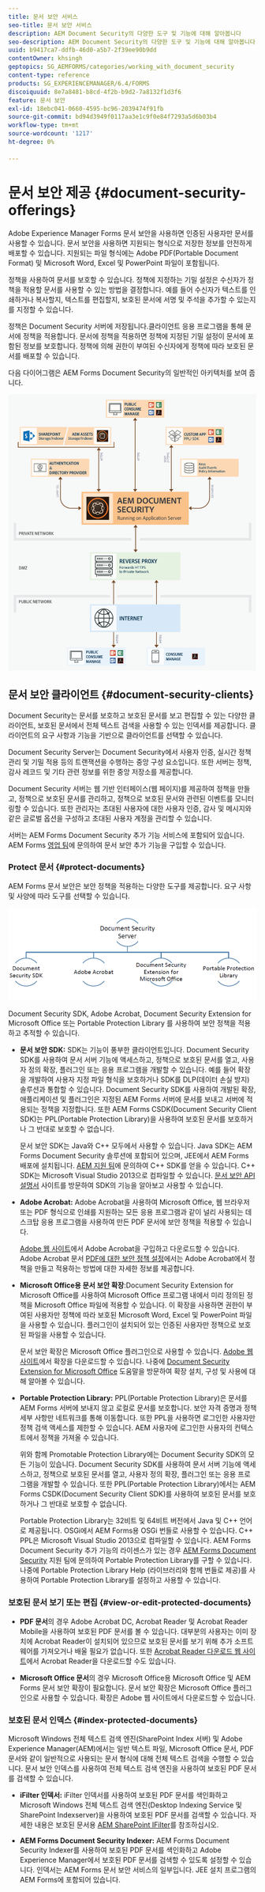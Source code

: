 ```yaml
---
title: 문서 보안 서비스
seo-title: 문서 보안 서비스
description: AEM Document Security의 다양한 도구 및 기능에 대해 알아봅니다
seo-description: AEM Document Security의 다양한 도구 및 기능에 대해 알아봅니다
uuid: b9417ca7-ddfb-46d0-a5b7-2f39ee90b9dd
contentOwner: khsingh
geptopics: SG_AEMFORMS/categories/working_with_document_security
content-type: reference
products: SG_EXPERIENCEMANAGER/6.4/FORMS
discoiquuid: 8e7a8481-b8cd-4f2b-b9d2-7a8132f1d3f6
feature: 문서 보안
exl-id: 18ebc041-0660-4595-bc96-2039474f91fb
source-git-commit: bd94d3949f0117aa3e1c9f0e84f7293a5d6b03b4
workflow-type: tm+mt
source-wordcount: '1217'
ht-degree: 0%

---
```


# 문서 보안 제공 {#document-security-offerings}

Adobe Experience Manager Forms 문서 보안을 사용하면 인증된 사용자만 문서를 사용할 수 있습니다. 문서 보안을 사용하면 지원되는 형식으로 저장한 정보를 안전하게 배포할 수 있습니다. 지원되는 파일 형식에는 Adobe PDF(Portable Document Format) 및 Microsoft Word, Excel 및 PowerPoint 파일이 포함됩니다.

정책을 사용하여 문서를 보호할 수 있습니다. 정책에 지정하는 기밀 설정은 수신자가 정책을 적용할 문서를 사용할 수 있는 방법을 결정합니다. 예를 들어 수신자가 텍스트를 인쇄하거나 복사할지, 텍스트를 편집할지, 보호된 문서에 서명 및 주석을 추가할 수 있는지를 지정할 수 있습니다.

정책은 Document Security 서버에 저장됩니다.클라이언트 응용 프로그램을 통해 문서에 정책을 적용합니다. 문서에 정책을 적용하면 정책에 지정된 기밀 설정이 문서에 포함된 정보를 보호합니다. 정책에 의해 권한이 부여된 수신자에게 정책에 따라 보호된 문서를 배포할 수 있습니다.

다음 다이어그램은 AEM Forms Document Security의 일반적인 아키텍처를 보여 줍니다.

![문서 보안 - 권장 아키텍처](do-not-localize/document_security_architecture.png)

## 문서 보안 클라이언트 {#document-security-clients}

Document Security는 문서를 보호하고 보호된 문서를 보고 편집할 수 있는 다양한 클라이언트, 보호된 문서에서 전체 텍스트 검색을 사용할 수 있는 인덱서를 제공합니다. 클라이언트의 요구 사항과 기능을 기반으로 클라이언트를 선택할 수 있습니다.

Document Security Server는 Document Security에서 사용자 인증, 실시간 정책 관리 및 기밀 적용 등의 트랜잭션을 수행하는 중앙 구성 요소입니다. 또한 서버는 정책, 감사 레코드 및 기타 관련 정보를 위한 중앙 저장소를 제공합니다.

Document Security 서버는 웹 기반 인터페이스(웹 페이지)를 제공하여 정책을 만들고, 정책으로 보호된 문서를 관리하고, 정책으로 보호된 문서와 관련된 이벤트를 모니터링할 수 있습니다. 또한 관리자는 초대된 사용자에 대한 사용자 인증, 감사 및 메시지와 같은 글로벌 옵션을 구성하고 초대된 사용자 계정을 관리할 수 있습니다.

서버는 AEM Forms Document Security 추가 기능 서비스에 포함되어 있습니다. AEM Forms [영업 팀](https://www.adobe.com/products/request-consultation/marketing-cloud.html?s_osc=70114000002JNwKAAW&amp;s_iid=70114000002JHs3AAG)에 문의하여 문서 보안 추가 기능을 구입할 수 있습니다.

### Protect 문서 {#protect-documents}

AEM Forms 문서 보안은 보안 정책을 적용하는 다양한 도구를 제공합니다. 요구 사항 및 사양에 따라 도구를 선택할 수 있습니다.

![문서 보안 제공](assets/document-security-offerings.png)

Document Security SDK, Adobe Acrobat, Document Security Extension for Microsoft Office 또는 Portable Protection Library 를 사용하여 보안 정책을 적용하고 추적할 수 있습니다.

* **문서 보안 SDK:**  SDK는 기능이 풍부한 클라이언트입니다. Document Security SDK를 사용하여 문서 서버 기능에 액세스하고, 정책으로 보호된 문서를 열고, 사용자 정의 확장, 플러그인 또는 응용 프로그램을 개발할 수 있습니다. 예를 들어 확장을 개발하여 사용자 지정 파일 형식을 보호하거나 SDK를 DLP(데이터 손실 방지) 솔루션과 통합할 수 있습니다. Document Security SDK를 사용하여 개발된 확장, 애플리케이션 및 플러그인은 지정된 AEM Forms 서버에 문서를 보내고 서버에 적용되는 정책을 지정합니다. 또한 AEM Forms CSDK(Document Security Client SDK)는 PPL(Portable Protection Library)을 사용하여 보호된 문서를 보호하거나 그 반대로 보호할 수 없습니다.

   문서 보안 SDK는 Java와 C++ 모두에서 사용할 수 있습니다. Java SDK는 AEM Forms Document Security 솔루션에 포함되어 있으며, JEE에서 AEM Forms 배포에 설치됩니다. [AEM 지원 팀](https://helpx.adobe.com/kr/marketing-cloud/contact-support.html)에 문의하여 C++ SDK를 얻을 수 있습니다. C++ SDK는 Microsoft Visual Studio 2013으로 컴파일할 수 있습니다. [문서 보안 API 설명서](https://help.adobe.com/en_US/livecycle/11.0/Services/WS92d06802c76abadb76c48dfe12dbeb3e281-7ff0.2.html) 사이트를 방문하여 SDK의 기능을 알아보고 사용할 수 있습니다.

* **Adobe Acrobat:** Adobe Acrobat을 사용하여 Microsoft Office, 웹 브라우저 또는 PDF 형식으로 인쇄를 지원하는 모든 응용 프로그램과 같이 널리 사용되는 데스크탑 응용 프로그램을 사용하여 만든 PDF 문서에 보안 정책을 적용할 수 있습니다.

   [Adobe 웹 사이트](https://acrobat.adobe.com/us/en/free-trial-download.html)에서 Adobe Acrobat을 구입하고 다운로드할 수 있습니다. Adobe Acrobat 문서 [PDF에 대한 보안 정책 설정](https://helpx.adobe.com/acrobat/using/setting-security-policies-pdfs.html)에서는 Adobe Acrobat에서 정책을 만들고 적용하는 방법에 대한 자세한 정보를 제공합니다.

* **Microsoft Office용 문서 보안 확장**:Document Security Extension for Microsoft Office를 사용하여 Microsoft Office 프로그램 내에서 미리 정의된 정책을 Microsoft Office 파일에 적용할 수 있습니다. 이 확장을 사용하면 권한이 부여된 사용자만 정책에 따라 보호된 Microsoft Word, Excel 및 PowerPoint 파일을 사용할 수 있습니다. 플러그인이 설치되어 있는 인증된 사용자만 정책으로 보호된 파일을 사용할 수 있습니다.

   문서 보안 확장은 Microsoft Office 플러그인으로 사용할 수 있습니다. [Adobe 웹 사이트](https://helpx.adobe.com/aem-forms/aem-document-security/download-installer.html)에서 확장을 다운로드할 수 있습니다. 나중에 [Document Security Extension for Microsoft Office](https://helpx.adobe.com/aem-forms/aem-document-security/aem-document-security-extension-help.html) 도움말을 방문하여 확장 설치, 구성 및 사용에 대해 알아볼 수 있습니다.

* **Portable Protection Library:**  PPL(Portable Protection Library)은 문서를 AEM Forms 서버에 보내지 않고 로컬로 문서를 보호합니다. 보안 자격 증명과 정책 세부 사항만 네트워크를 통해 이동합니다. 또한 PPL을 사용하면 로그인한 사용자만 정책 검색 액세스를 제한할 수 있습니다. AEM 사용자에 로그인한 사용자의 컨텍스트에서 정책을 가져올 수 있습니다.

   위와 함께 Promotable Protection Library에는 Document Security SDK의 모든 기능이 있습니다. Document Security SDK를 사용하여 문서 서버 기능에 액세스하고, 정책으로 보호된 문서를 열고, 사용자 정의 확장, 플러그인 또는 응용 프로그램을 개발할 수 있습니다. 또한 PPL(Portable Protection Library)에서는 AEM Forms CSDK(Document Security Client SDK)를 사용하여 보호된 문서를 보호하거나 그 반대로 보호할 수 없습니다.

   Portable Protection Library는 32비트 및 64비트 버전에서 Java 및 C++ 언어로 제공됩니다. OSGi에서 AEM Forms용 OSGi 번들로 사용할 수 있습니다. C++ PPL은 Microsoft Visual Studio 2013으로 컴파일할 수 있습니다. AEM Forms Document Security 추가 기능의 라이센스가 있는 경우 [AEM Forms Document Security](https://helpx.adobe.com/marketing-cloud/contact-support.html) 지원 팀에 문의하여 Portable Protection Library를 구할 수 있습니다. 나중에 Portable Protection Library Help (라이브러리와 함께 번들로 제공)를 사용하여 Portable Protection Library를 설정하고 사용할 수 있습니다.

### 보호된 문서 보기 또는 편집 {#view-or-edit-protected-documents}

* **PDF 문서**&#x200B;의 경우 Adobe Acrobat DC, Acrobat Reader 및 Acrobat Reader Mobile을 사용하여 보호된 PDF 문서를 볼 수 있습니다. 대부분의 사용자는 이미 장치에 Acrobat Reader이 설치되어 있으므로 보호된 문서를 보기 위해 추가 소프트웨어를 가져오거나 배울 필요가 없습니다. 또한 [Acrobat Reader 다운로드 웹 사이트](https://get.adobe.com/reader/)에서 Acrobat Reader을 다운로드할 수도 있습니다.

* **Microsoft Office 문서**&#x200B;의 경우 Microsoft Office용 Microsoft Office 및 AEM Forms 문서 보안 확장이 필요합니다. 문서 보안 확장은 Microsoft Office 플러그인으로 사용할 수 있습니다. 확장은 Adobe 웹 사이트에서 다운로드할 수 있습니다.

### 보호된 문서 인덱스 {#index-protected-documents}

Microsoft Windows 전체 텍스트 검색 엔진(SharePoint Index 서버) 및 Adobe Experience Manager(AEM)에서는 일반 텍스트 파일, Microsoft Office 문서, PDF 문서와 같이 일반적으로 사용되는 문서 형식에 대해 전체 텍스트 검색을 수행할 수 있습니다. 문서 보안 인덱스를 사용하여 전체 텍스트 검색 엔진을 사용하여 보호된 PDF 문서를 검색할 수 있습니다.

* **iFilter 인덱서:**  iFilter 인덱서를 사용하여 보호된 PDF 문서를 색인화하고 Microsoft Windows 전체 텍스트 검색 엔진(Desktop Indexing Service 및 SharePoint Indexserver)을 사용하여 보호된 PDF 문서를 검색할 수 있습니다. 자세한 내용은 보호된 문서용 [AEM SharePoint IFilter](assets/sharepoint-ifilter-doc-security.pdf)를 참조하십시오.

* **AEM Forms Document Security Indexer:** AEM Forms Document Security Indexer를 사용하여 보호된 PDF 문서를 색인화하고 Adobe Experience Manager에서 보호된 PDF 문서를 검색할 수 있도록 설정할 수 있습니다. 인덱서는 AEM Forms 문서 보안 서비스의 일부입니다. JEE 설치 프로그램의 AEM Forms에 포함되어 있습니다.
